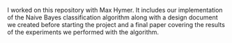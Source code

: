 I worked on this repository with Max Hymer. It includes our implementation of the Naive Bayes classification algorithm 
along with a design document we created before starting the project and a final paper covering the results of the 
experiments we performed with the algorithm.
